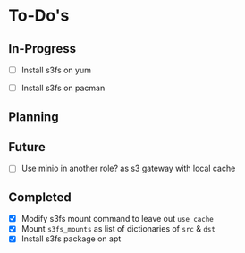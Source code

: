 To-Do's
=======

In-Progress
-----------

- [ ] Install s3fs on yum
- [ ] Install s3fs on pacman


Planning
--------


Future
------

- [ ] Use minio in another role? as s3 gateway with local cache

Completed
---------

- [x] Modify s3fs mount command to leave out `use_cache`
- [x] Mount `s3fs_mounts` as list of dictionaries of `src` & `dst`
- [x] Install s3fs package on apt
